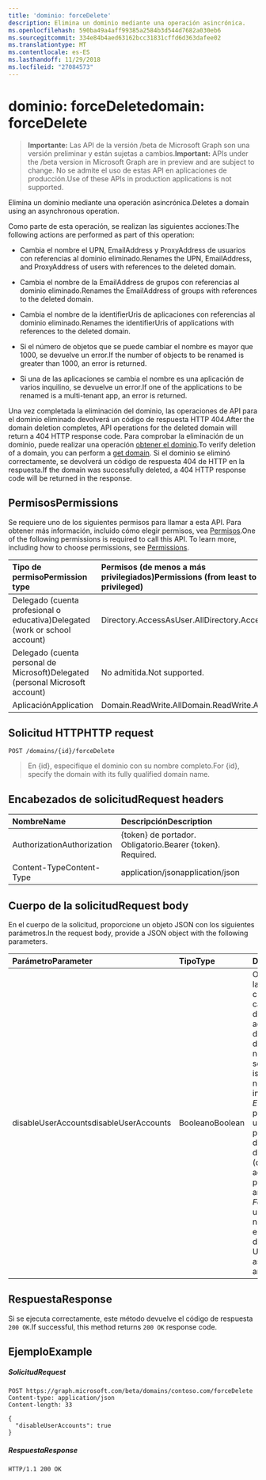 ```yaml
---
title: 'dominio: forceDelete'
description: Elimina un dominio mediante una operación asincrónica.
ms.openlocfilehash: 590ba49a4aff99385a2584b3d544d7682a030eb6
ms.sourcegitcommit: 334e84b4aed63162bcc31831cffd6d363dafee02
ms.translationtype: MT
ms.contentlocale: es-ES
ms.lasthandoff: 11/29/2018
ms.locfileid: "27084573"
---
```

# <a name="domain-forcedelete"></a><span data-ttu-id="99e9b-103">dominio: forceDelete</span><span class="sxs-lookup"><span data-stu-id="99e9b-103">domain: forceDelete</span></span>

> <span data-ttu-id="99e9b-104">**Importante:** Las API de la versión /beta de Microsoft Graph son una versión preliminar y están sujetas a cambios.</span><span class="sxs-lookup"><span data-stu-id="99e9b-104">**Important:** APIs under the /beta version in Microsoft Graph are in preview and are subject to change.</span></span> <span data-ttu-id="99e9b-105">No se admite el uso de estas API en aplicaciones de producción.</span><span class="sxs-lookup"><span data-stu-id="99e9b-105">Use of these APIs in production applications is not supported.</span></span>

<span data-ttu-id="99e9b-106">Elimina un dominio mediante una operación asincrónica.</span><span class="sxs-lookup"><span data-stu-id="99e9b-106">Deletes a domain using an asynchronous operation.</span></span>

<span data-ttu-id="99e9b-107">Como parte de esta operación, se realizan las siguientes acciones:</span><span class="sxs-lookup"><span data-stu-id="99e9b-107">The following actions are performed as part of this operation:</span></span>

* <span data-ttu-id="99e9b-108">Cambia el nombre el UPN, EmailAddress y ProxyAddress de usuarios con referencias al dominio eliminado.</span><span class="sxs-lookup"><span data-stu-id="99e9b-108">Renames the UPN, EmailAddress, and ProxyAddress of users with references to the deleted domain.</span></span>

* <span data-ttu-id="99e9b-109">Cambia el nombre de la EmailAddress de grupos con referencias al dominio eliminado.</span><span class="sxs-lookup"><span data-stu-id="99e9b-109">Renames the EmailAddress of groups with references to the deleted domain.</span></span>

* <span data-ttu-id="99e9b-110">Cambia el nombre de la identifierUris de aplicaciones con referencias al dominio eliminado.</span><span class="sxs-lookup"><span data-stu-id="99e9b-110">Renames the identifierUris of applications with references to the deleted domain.</span></span>

* <span data-ttu-id="99e9b-111">Si el número de objetos que se puede cambiar el nombre es mayor que 1000, se devuelve un error.</span><span class="sxs-lookup"><span data-stu-id="99e9b-111">If the number of objects to be renamed is greater than 1000, an error is returned.</span></span>

* <span data-ttu-id="99e9b-112">Si una de las aplicaciones se cambia el nombre es una aplicación de varios inquilino, se devuelve un error.</span><span class="sxs-lookup"><span data-stu-id="99e9b-112">If one of the applications to be renamed is a multi-tenant app, an error is returned.</span></span>

<span data-ttu-id="99e9b-113">Una vez completada la eliminación del dominio, las operaciones de API para el dominio eliminado devolverá un código de respuesta HTTP 404.</span><span class="sxs-lookup"><span data-stu-id="99e9b-113">After the domain deletion completes, API operations for the deleted domain will return a 404 HTTP response code.</span></span> <span data-ttu-id="99e9b-114">Para comprobar la eliminación de un dominio, puede realizar una operación [obtener el dominio](domain-get.md).</span><span class="sxs-lookup"><span data-stu-id="99e9b-114">To verify deletion of a domain, you can perform a [get domain](domain-get.md).</span></span> <span data-ttu-id="99e9b-115">Si el dominio se eliminó correctamente, se devolverá un código de respuesta 404 de HTTP en la respuesta.</span><span class="sxs-lookup"><span data-stu-id="99e9b-115">If the domain was successfully deleted, a 404 HTTP response code will be returned in the response.</span></span>

## <a name="permissions"></a><span data-ttu-id="99e9b-116">Permisos</span><span class="sxs-lookup"><span data-stu-id="99e9b-116">Permissions</span></span>

<span data-ttu-id="99e9b-p103">Se requiere uno de los siguientes permisos para llamar a esta API. Para obtener más información, incluido cómo elegir permisos, vea [Permisos](/graph/permissions-reference).</span><span class="sxs-lookup"><span data-stu-id="99e9b-p103">One of the following permissions is required to call this API. To learn more, including how to choose permissions, see [Permissions](/graph/permissions-reference).</span></span>


|<span data-ttu-id="99e9b-119">Tipo de permiso</span><span class="sxs-lookup"><span data-stu-id="99e9b-119">Permission type</span></span>      | <span data-ttu-id="99e9b-120">Permisos (de menos a más privilegiados)</span><span class="sxs-lookup"><span data-stu-id="99e9b-120">Permissions (from least to most privileged)</span></span>              |
|:--------------------|:---------------------------------------------------------|
|<span data-ttu-id="99e9b-121">Delegado (cuenta profesional o educativa)</span><span class="sxs-lookup"><span data-stu-id="99e9b-121">Delegated (work or school account)</span></span> | <span data-ttu-id="99e9b-122">Directory.AccessAsUser.All</span><span class="sxs-lookup"><span data-stu-id="99e9b-122">Directory.AccessAsUser.All</span></span>    |
|<span data-ttu-id="99e9b-123">Delegado (cuenta personal de Microsoft)</span><span class="sxs-lookup"><span data-stu-id="99e9b-123">Delegated (personal Microsoft account)</span></span> | <span data-ttu-id="99e9b-124">No admitida.</span><span class="sxs-lookup"><span data-stu-id="99e9b-124">Not supported.</span></span>    |
|<span data-ttu-id="99e9b-125">Aplicación</span><span class="sxs-lookup"><span data-stu-id="99e9b-125">Application</span></span> | <span data-ttu-id="99e9b-126">Domain.ReadWrite.All</span><span class="sxs-lookup"><span data-stu-id="99e9b-126">Domain.ReadWrite.All</span></span> |

## <a name="http-request"></a><span data-ttu-id="99e9b-127">Solicitud HTTP</span><span class="sxs-lookup"><span data-stu-id="99e9b-127">HTTP request</span></span>

<!-- { "blockType": "ignored" } -->
```http
POST /domains/{id}/forceDelete
```

> <span data-ttu-id="99e9b-128">En {id}, especifique el dominio con su nombre completo.</span><span class="sxs-lookup"><span data-stu-id="99e9b-128">For {id}, specify the domain with its fully qualified domain name.</span></span>

## <a name="request-headers"></a><span data-ttu-id="99e9b-129">Encabezados de solicitud</span><span class="sxs-lookup"><span data-stu-id="99e9b-129">Request headers</span></span>

| <span data-ttu-id="99e9b-130">Nombre</span><span class="sxs-lookup"><span data-stu-id="99e9b-130">Name</span></span>       | <span data-ttu-id="99e9b-131">Descripción</span><span class="sxs-lookup"><span data-stu-id="99e9b-131">Description</span></span>|
|:---------------|:----------|
| <span data-ttu-id="99e9b-132">Authorization</span><span class="sxs-lookup"><span data-stu-id="99e9b-132">Authorization</span></span>  | <span data-ttu-id="99e9b-p104">{token} de portador. Obligatorio.</span><span class="sxs-lookup"><span data-stu-id="99e9b-p104">Bearer {token}. Required.</span></span>|
| <span data-ttu-id="99e9b-135">Content-Type</span><span class="sxs-lookup"><span data-stu-id="99e9b-135">Content-Type</span></span>  | <span data-ttu-id="99e9b-136">application/json</span><span class="sxs-lookup"><span data-stu-id="99e9b-136">application/json</span></span> |

## <a name="request-body"></a><span data-ttu-id="99e9b-137">Cuerpo de la solicitud</span><span class="sxs-lookup"><span data-stu-id="99e9b-137">Request body</span></span>

<span data-ttu-id="99e9b-138">En el cuerpo de la solicitud, proporcione un objeto JSON con los siguientes parámetros.</span><span class="sxs-lookup"><span data-stu-id="99e9b-138">In the request body, provide a JSON object with the following parameters.</span></span>

| <span data-ttu-id="99e9b-139">Parámetro</span><span class="sxs-lookup"><span data-stu-id="99e9b-139">Parameter</span></span>    | <span data-ttu-id="99e9b-140">Tipo</span><span class="sxs-lookup"><span data-stu-id="99e9b-140">Type</span></span>   |<span data-ttu-id="99e9b-141">Descripción</span><span class="sxs-lookup"><span data-stu-id="99e9b-141">Description</span></span>|
|:---------------|:--------|:----------|
|<span data-ttu-id="99e9b-142">disableUserAccounts</span><span class="sxs-lookup"><span data-stu-id="99e9b-142">disableUserAccounts</span></span>|<span data-ttu-id="99e9b-143">Booleano</span><span class="sxs-lookup"><span data-stu-id="99e9b-143">Boolean</span></span>| <span data-ttu-id="99e9b-144">Opción para deshabilitar las cuentas de usuario cuyo nombre ha cambiado.</span><span class="sxs-lookup"><span data-stu-id="99e9b-144">Option to disable renamed user accounts.</span></span> <span data-ttu-id="99e9b-145">Si una cuenta de usuario está deshabilitada, el usuario no podrá iniciar sesión.</span><span class="sxs-lookup"><span data-stu-id="99e9b-145">If a user account is disabled, the user will not be allowed to sign in.</span></span><br><span data-ttu-id="99e9b-146">*Es true* (valor predeterminado) - usuario cambió como parte de una operación de cuentas están deshabilitadas.</span><span class="sxs-lookup"><span data-stu-id="99e9b-146">*True* (default) - User accounts renamed as part of this operation are disabled.</span></span><br><span data-ttu-id="99e9b-147">*False* : las cuentas de usuario para cambiar el nombre como parte de esta operación no estén deshabilitados.</span><span class="sxs-lookup"><span data-stu-id="99e9b-147">*False* - User accounts renamed as part of this operation are not disabled.</span></span> |

## <a name="response"></a><span data-ttu-id="99e9b-148">Respuesta</span><span class="sxs-lookup"><span data-stu-id="99e9b-148">Response</span></span>

<span data-ttu-id="99e9b-149">Si se ejecuta correctamente, este método devuelve el código de respuesta `200 OK`.</span><span class="sxs-lookup"><span data-stu-id="99e9b-149">If successful, this method returns `200 OK` response code.</span></span> 

## <a name="example"></a><span data-ttu-id="99e9b-150">Ejemplo</span><span class="sxs-lookup"><span data-stu-id="99e9b-150">Example</span></span>
##### <a name="request"></a><span data-ttu-id="99e9b-151">Solicitud</span><span class="sxs-lookup"><span data-stu-id="99e9b-151">Request</span></span>
<!-- {
  "blockType": "request",
  "name": "domain_forcedelete"
}-->
```http
POST https://graph.microsoft.com/beta/domains/contoso.com/forceDelete
Content-type: application/json
Content-length: 33

{
  "disableUserAccounts": true
}
```

##### <a name="response"></a><span data-ttu-id="99e9b-152">Respuesta</span><span class="sxs-lookup"><span data-stu-id="99e9b-152">Response</span></span>

<!-- {
  "blockType": "response",
  "truncated": true,
  "@odata.type": "microsoft.graph.None"
} -->

```http
HTTP/1.1 200 OK
```
<!-- uuid: 8fcb5dbc-d5aa-4681-8e31-b001d5168d79
2015-10-25 14:57:30 UTC -->
<!-- {
  "type": "#page.annotation",
  "description": "domain: forcedelete",
  "keywords": "",
  "section": "documentation",
  "tocPath": ""
}-->